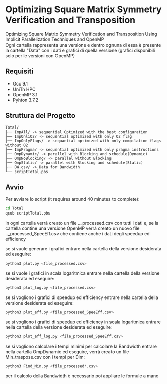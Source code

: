 # Optimizing Square Matrix Symmetry Verification and Transposition

Optimizing Square Matrix Symmetry Verification and Transposition Using Implicit Parallelization Techniques and OpenMP  
Ogni cartella rappresenta una versione e dentro ognuna di essa è presente la cartella "Data" con i dati e grafici di quella versione
(grafici disponibili solo per le versioni con OpenMP)
## Requisiti

- Gcc 9.1
- UniTn HPC
- OpenMP 3.1
- Pyhton 3.7.2

## Struttura del Progetto

```
Total/
├── ImpAll/ -> sequential Optimized with the best configuration
├── ImpOnliO2/ -> sequential optimized with only O2 flag
├── ImpOnlyFlags/ -> sequantial optimized with only compilation flags without O2
├── ImpPragma/ -> sequential optimized with only pragma instructions
├── OmpDynamic/ -> parallel with Blocking and schedule(Dynamic)
├── OmpNoBlocking/ -> parallel without Blocking
├── OmpStatic/ -> parallel with Blocking and schedule(Static)
├── BW.csv/ -> Data for Bandwidth
└── scriptTotal.pbs
```


## Avvio

Per avviare lo script (it requires around 40 minutes to complete):
```bash
cd Total
qsub scriptTotal.pbs
```
in ogni cartella verrà creato un file .._processed.csv con tutti i dati
e, se la cartella contine una versione OpenMP verrà creato un nuovo file .._processed_SpeeEff.csv che contiene anche i dati degli speedup ed efficiency

se si vuole generare i grafici entrare nella cartella della versione desiderata ed eseguire:
```python
python3 plot.py <file_processed.csv>
```
se si vuole i grafici in scala logaritmica entrare nella cartella della versione desiderata ed eseguire:
```python
python3 plot_log.py <file_processed.csv>
```
se si vogliono i grafici di speedup ed efficiency entrare nella cartella della versione desiderata ed eseguire:
```python
python3 plot_eff.py <file_processed_SpeeEff.csv>
```
se si vogliono i grafici di speedup ed efficiency in scala logaritmica entrare nella cartella della versione desiderata ed eseguire:
```python
python3 plot_eff_log.py <file_processed_SpeeEff.csv>
```
se si vogliono calcolare i tempi minimi per calcolare la Bandwidth entrare nella cartella OmpDynamic ed eseguire, verrà creato un file Min_traspose.csv con i tempi per Dim:
```python
python3 Find_Min.py <file_processed*.csv>
```
per il calcolo della Bandwidth è necessario poi appliare le formule a mano


